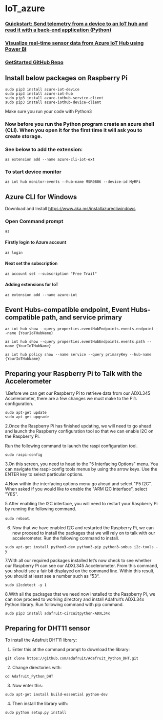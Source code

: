 # IoT_azure

### [Quickstart: Send telemetry from a device to an IoT hub and read it with a back-end application (Python)](https://docs.microsoft.com/en-us/azure/iot-hub/quickstart-send-telemetry-python)
### [Visualize real-time sensor data from Azure IoT Hub using Power BI](https://docs.microsoft.com/en-us/azure/iot-hub/iot-hub-live-data-visualization-in-power-bi)
### [GetStarted GitHub Repo](https://github.com/Azure-Samples/azure-iot-samples-python)

## Install below packages on Raspberry Pi
`sudo pip3 install azure-iot-device`</br>
`sudo pip3 install azure-iot-hub`</br>
`sudo pip3 install azure-iothub-service-client`</br>
`sudo pip3 install azure-iothub-device-client`</br>


Make sure you run your code with Python3

### Now before you run the Python program create an azure shell (CLI). When you open it for the first time it will ask you to create storage.
 
### See below to add the extension:

`az extension add --name azure-cli-iot-ext`</br>

### To start device monitor
`az iot hub monitor-events --hub-name MSR0806 --device-id MyRPi`

## Azure CLI for Windows
Download and Install
https://www.aka.ms/installazurecliwindows

### Open Command prompt
`az`</br>
#### Firstly login to Azure account
`az login`
#### Next set the subscription
`az account set --subscription "Free Trail"`</br>
#### Adding extensions for IoT
`az extension add --name azure-iot`</br>

## Event Hubs-compatible endpoint, Event Hubs-compatible path, and service primary
`az iot hub show --query properties.eventHubEndpoints.events.endpoint --name {YourIoTHubName}`</br>

`az iot hub show --query properties.eventHubEndpoints.events.path --name {YourIoTHubName}`</br>

`az iot hub policy show --name service --query primaryKey --hub-name {YourIoTHubName}`</br>

## Preparing your Raspberry Pi to Talk with the Accelerometer

1.Before we can get our Raspberry Pi to retrieve data from our ADXL345 Accelerometer, there are a few changes we must make to the Pi’s configuration.

`sudo apt-get update`</br>
`sudo apt-get upgrade`</br>

2.Once the Raspberry Pi has finished updating, we will need to go ahead and launch the Raspberry configuration tool so that we can enable I2C on the Raspberry Pi.

Run the following command to launch the raspi configuration tool.

`sudo raspi-config`</br>

3.On this screen, you need to head to the "5 Interfacing Options" menu. 
You can navigate the raspi-config tools menus by using the arrow keys. Use the ENTER key to select particular options.

4.Now within the interfacing options menu go ahead and select "P5 I2C". 
When asked if you would like to enable the "ARM I2C interface", select "YES".

5.After enabling the I2C interface, you will need to restart your Raspberry Pi by running the following command.

`sudo reboot`.</br>

6. Now that we have enabled I2C and restarted the Raspberry Pi, we can now proceed to install the packages that we will rely on to talk with our accelerometer.
Run the following command to install.

`sudo apt-get install python3-dev python3-pip python3-smbus i2c-tools -y`</br>

7.With all our required packages installed let’s now check to see whether our Raspberry Pi can see our ADXL345 Accelerometer.
From this command, you should see a fair bit displayed on the command line. Within this result, you should at least see a number such as “53“.

`sudo i2cdetect -y 1`</br>

8.With all the packages that we need now installed to the Raspberry Pi, we can now proceed to working directory and install Adafruit’s ADXL34x Python library.
Run following command with pip command.

`sudo pip3 install adafruit-circuitpython-ADXL34x`</br>

## Preparing for DHT11 sensor

To install the Adafruit DHT11 library:

1. Enter this at the command prompt to download the library:

`git clone https://github.com/adafruit/Adafruit_Python_DHT.git`</br>

2. Change directories with:

`cd Adafruit_Python_DHT`</br>

3. Now enter this:

`sudo apt-get install build-essential python-dev`</br>

4. Then install the library with:

`sudo python setup.py install`</br>





